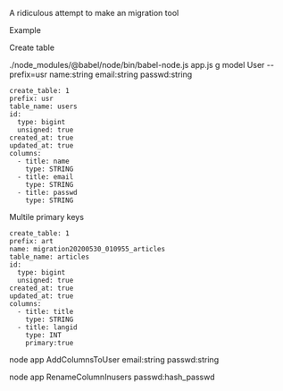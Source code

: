 A ridiculous attempt
to make an migration tool

Example

Create table

./node_modules/@babel/node/bin/babel-node.js app.js g model User --prefix=usr name:string email:string passwd:string

```
create_table: 1
prefix: usr
table_name: users
id:
  type: bigint
  unsigned: true
created_at: true
updated_at: true
columns:
  - title: name
    type: STRING
  - title: email
    type: STRING
  - title: passwd
    type: STRING

```

Multile primary keys

```
create_table: 1
prefix: art
name: migration20200530_010955_articles
table_name: articles
id:
  type: bigint
  unsigned: true
created_at: true
updated_at: true
columns:
  - title: title
    type: STRING
  - title: langid
    type: INT
    primary:true
```

node app AddColumnsToUser email:string passwd:string

node app RenameColumnInusers passwd:hash_passwd
